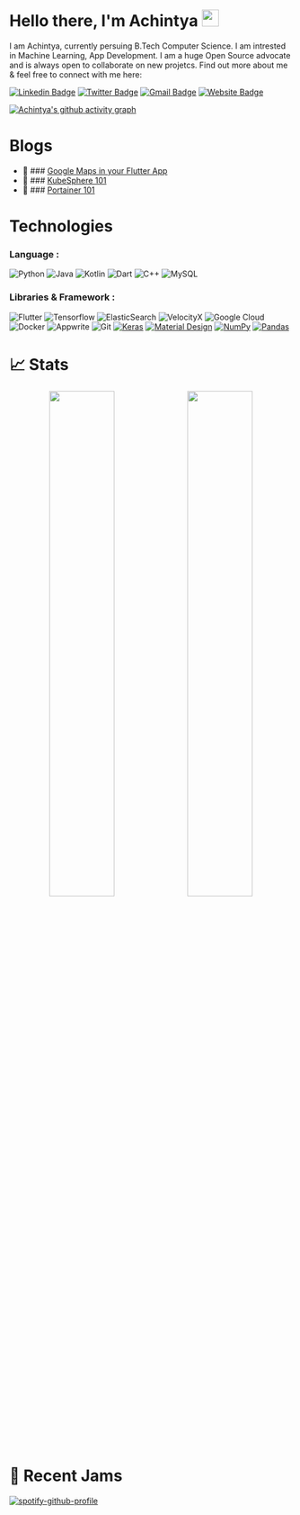 # Hello there, I'm Achintya <img src="https://raw.githubusercontent.com/aemmadi/aemmadi/master/wave.gif" width="30px">


I am Achintya, currently persuing B.Tech Computer Science. I am intrested in Machine Learning, App Development. I am a huge Open Source advocate and is always open to collaborate on new projetcs. Find out more about me & feel free to connect with me here:

[![Linkedin Badge](https://img.shields.io/badge/-Achintya-darkblue?style=flat-square&logo=Linkedin&logoColor=white&link=https://www.linkedin.com/in/achintya-singh-4b4563200/)](https://www.linkedin.com/in/achintya-singh-4b4563200/)
[![Twitter Badge](https://img.shields.io/badge/-Achintya-blue?style=flat-square&logo=twitter&logoColor=white&link=https://twitter.com/achintya2205)](https://twitter.com/achintya2205)
[![Gmail Badge](https://img.shields.io/badge/-achintya22052000@gmail.com-c14438?style=flat-square&logo=Gmail&logoColor=white&link=mailto:achintya22052000@gmail.com)](mailto:achintya22052000@gmail.com)
[![Website Badge](https://img.shields.io/badge/-Portfolio-grey?style=flat-square&logo=Github&logoColor=white&link=https://achintya-7.github.io/)](https://achintya-7.github.io/)

[![Achintya's github activity graph](https://activity-graph.herokuapp.com/graph?username=achintya-7&theme=xcode)](https://git.io/kaiwalyakoparkar)

# Blogs
<!-- BLOGPOSTS:START -->
 - 🌮 ### [Google Maps in your Flutter App](https://achintya-7.hashnode.dev/google-maps-in-your-flutter-app)
 - 🚀 ### [KubeSphere 101](https://achintya-7.hashnode.dev/kubesphere-101)
 - 💯 ### [Portainer 101](https://achintya-7.hashnode.dev/portainer-101)<!-- BLOGPOSTS:END -->

# Technologies

### Language :
![Python](https://img.shields.io/badge/-Python-black?style=flat-square&logo=Python)
![Java](https://img.shields.io/badge/-java-darkblue?style=flat-square&logo=java)
![Kotlin](https://img.shields.io/badge/-Kotlin-black?style=flat-square&logo=Kotlin)
![Dart](https://img.shields.io/badge/-Dart-blue?style=flat-square&logo=Dart)
![C++](https://img.shields.io/badge/-C++-00599C?style=flat-square&logo=c)
![MySQL](https://img.shields.io/badge/-MySQL-black?style=flat-square&logo=mysql)


### Libraries & Framework :

![Flutter](https://img.shields.io/badge/-Flutter-blue?style=flat-square&logo=Flutter)
![Tensorflow](https://img.shields.io/badge/-Tensorflow-white?style=flat-square&logo=tensorflow)
![ElasticSearch](https://img.shields.io/badge/-ElasticSearch-005571?style=flat-square&logo=elasticsearch)
![VelocityX](https://img.shields.io/badge/-VelocityX-E10098?style=flat-square&logo=VelocityX)
![Google Cloud](https://img.shields.io/badge/Google%20Cloud-black?style=flat-square&logo=google-cloud)
![Docker](https://img.shields.io/badge/-Docker-black?style=flat-square&logo=docker)
![Appwrite](https://img.shields.io/badge/-Appwrite-white?style=flat-square&logo=Appwrite)
![Git](https://img.shields.io/badge/-Git-black?style=flat-square&logo=git)
<a href="#"><img alt="Keras" src="https://img.shields.io/badge/Keras%20-%23D00000.svg?logo=Keras&logoColor=white"></a>
<a href="#"><img alt="Material Design" src="https://img.shields.io/badge/Material%20Design%20-%230081CB.svg?logo=material-design&logoColor=white"></a>
<a href="#"><img alt="NumPy" src="https://img.shields.io/badge/Numpy%20-%23013243.svg?logo=numpy&logoColor=white"></a>
<a href="#"><img alt="Pandas" src="https://img.shields.io/badge/Pandas%20-%23150458.svg?logo=pandas&logoColor=white"></a>

# 📈 Stats
<p align="center">
	
  <img width="48%" src="https://github-readme-stats.vercel.app/api?username=achintya-7&show_icons=true&theme=tokyonight" />
  <img width="48%" src="https://github-readme-streak-stats.herokuapp.com/?user=achintya-7&theme=tokyonight" />
</p>

# :musical_note: Recent Jams
[![spotify-github-profile](https://spotify-github-profile.vercel.app/api/view?uid=22rwq3xgfxaeiogrerlrhqwjy&cover_image=true&theme=novatorem&bar_color=53b14f&bar_color_cover=false)](https://spotify-github-profile.vercel.app/api/view?uid=22rwq3xgfxaeiogrerlrhqwjy&redirect=true)



